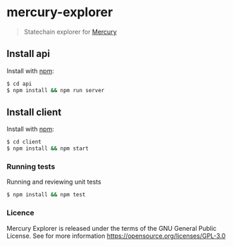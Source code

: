 # mercury-explorer

> Statechain explorer for [Mercury](https://github.com/commerceblock/mercury)

## Install api
Install with [npm](https://www.npmjs.com/):

```sh
$ cd api
$ npm install && npm run server
```

## Install client
Install with [npm](https://www.npmjs.com/):

```sh
$ cd client
$ npm install && npm start
```

### Running tests

Running and reviewing unit tests

```sh
$ npm install && npm test
```

### Licence
Mercury Explorer is released under the terms of the GNU General Public License. See for more information https://opensource.org/licenses/GPL-3.0